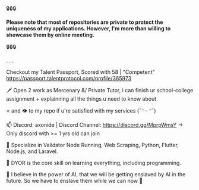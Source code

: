 🔒🔒🔒 

**Please note that most of repositories are private to protect the uniqueness of my applications. However, I'm more than willing to showcase them by online meeting.**

🔒🔒🔒


.
.
.

Checkout my Talent Passport, Scored with 58 | "Competent"
https://passport.talentprotocol.com/profile/365973

🗡️ Open 2 work as Mercenary &/ Private Tutor, i can finish ur school-college assignment + explainning all the things u need to know about

⭐ and 👁️ to my repo if u're satisfied with my services (˶ᵔ ᵕ ᵔ˶)

📫 Discord: axonide | Discord Channel: https://discord.gg/MprpWmsY -> Only discord with >= 1 yrs old can join

:pushpin: Specialize in Validator Node Running, Web Scraping, Python, Flutter, Node.js, and Laravel.

:pushpin: DYOR is the core skill on learning everything, including programming.

:pushpin: I believe in the power of AI, that we will be getting enslaved by AI in the future. So we have to enslave them while we can now :poop:

<!---
marviano/marviano is a ✨ special ✨ repository because its `README.md` (this file) appears on your GitHub profile.
You can click the Preview link to take a look at your changes.
--->
